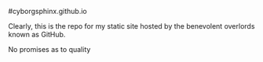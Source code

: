 #cyborgsphinx.github.io

Clearly, this is the repo for my static site hosted by the benevolent overlords known as GitHub.

No promises as to quality
